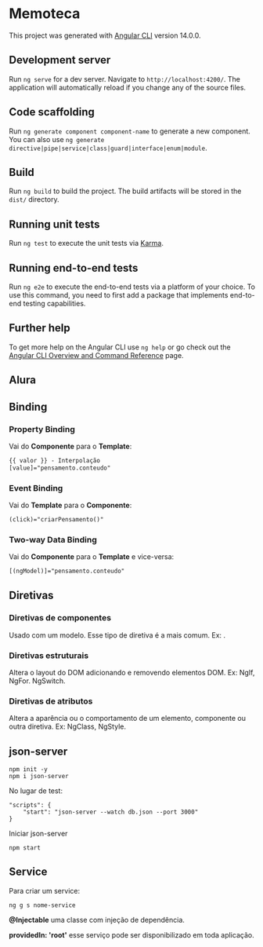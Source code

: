# Memoteca

This project was generated with [Angular CLI](https://github.com/angular/angular-cli) version 14.0.0.

## Development server

Run `ng serve` for a dev server. Navigate to `http://localhost:4200/`. The application will automatically reload if you change any of the source files.

## Code scaffolding

Run `ng generate component component-name` to generate a new component. You can also use `ng generate directive|pipe|service|class|guard|interface|enum|module`.

## Build

Run `ng build` to build the project. The build artifacts will be stored in the `dist/` directory.

## Running unit tests

Run `ng test` to execute the unit tests via [Karma](https://karma-runner.github.io).

## Running end-to-end tests

Run `ng e2e` to execute the end-to-end tests via a platform of your choice. To use this command, you need to first add a package that implements end-to-end testing capabilities.

## Further help

To get more help on the Angular CLI use `ng help` or go check out the [Angular CLI Overview and Command Reference](https://angular.io/cli) page.

## Alura

## Binding

### Property Binding

Vai do **Componente** para o **Template**:

```html
{{ valor }} - Interpolação
[value]="pensamento.conteudo"
```

### Event Binding

Vai do **Template** para o **Componente**:

```html
(click)="criarPensamento()"
```

### Two-way Data Binding

Vai do **Componente** para o **Template** e vice-versa:

```html
[(ngModel)]="pensamento.conteudo"
```

## Diretivas

### Diretivas de componentes

Usado com um modelo. Esse tipo de diretiva é a mais comum.
Ex: <app-listarPensamentos>.

### Diretivas estruturais

Altera o layout do DOM adicionando e removendo elementos DOM.
Ex: NgIf, NgFor. NgSwitch.

### Diretivas de atributos

Altera a aparência ou o comportamento de um elemento, componente ou outra diretiva.
Ex: NgClass, NgStyle.

## json-server

```
npm init -y
npm i json-server
```

No lugar de test:

```
"scripts": {
    "start": "json-server --watch db.json --port 3000"
}
```

Iniciar json-server

```
npm start
```

## Service

Para criar um service:

```
ng g s nome-service
```

**@Injectable** uma classe com injeção de dependência.

**providedIn: 'root'** esse serviço pode ser disponibilizado em toda aplicação.
